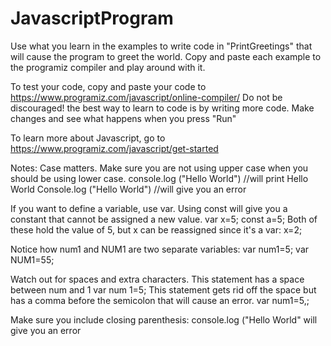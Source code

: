 # JavascriptProgram

Use what you learn in the examples to write code in "PrintGreetings" that will cause the program to greet the world. Copy and paste each example to the programiz compiler and play around with it.

To test your code, copy and paste your code to https://www.programiz.com/javascript/online-compiler/ Do not be discouraged! the best way to learn to code is by writing more code. Make changes and see what happens when you press "Run"

To learn more about Javascript, go to https://www.programiz.com/javascript/get-started

Notes:
Case matters. Make sure you are not using upper case when you should be using lower case. 
console.log ("Hello World") //will print Hello World
Console.log ("Hello World") //will give you an error

If you want to define a variable, use var. Using const will give you a constant that cannot be assigned a new value.
var x=5;
const a=5;
Both of these hold the value of 5, but x can be reassigned since it's a var:
x=2;

Notice how num1 and NUM1 are two separate variables:
var  num1=5;
var  NUM1=55;

Watch out for spaces and extra characters. This statement has a space between num and 1
var num 1=5;
This statement gets rid off the space but has a comma before the semicolon that will cause an error.
var num1=5,;

Make sure you include closing parenthesis:
console.log ("Hello World" 
will give you an error
